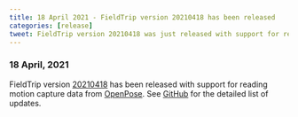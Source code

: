 ```yaml
---
title: 18 April 2021 - FieldTrip version 20210418 has been released
categories: [release]
tweet: FieldTrip version 20210418 was just released with support for reading motion capture data from OpenPose (https://github.com/CMU-Perceptual-Computing-Lab/openpose). See http://www.fieldtriptoolbox.org/#18-april-2021
---
```


### 18 April, 2021

FieldTrip version [20210418](http://github.com/fieldtrip/fieldtrip/releases/tag/20210418) has been released with support for reading motion capture data from [OpenPose](https://github.com/CMU-Perceptual-Computing-Lab/openpose). See [GitHub](https://github.com/fieldtrip/fieldtrip/compare/20210413...20210418) for the detailed list of updates.
